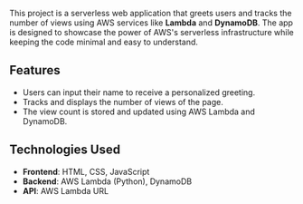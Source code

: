This project is a serverless web application that greets users and tracks the number of views using AWS services like **Lambda** and **DynamoDB**. The app is designed to showcase the power of AWS's serverless infrastructure while keeping the code minimal and easy to understand.

## Features

- Users can input their name to receive a personalized greeting.
- Tracks and displays the number of views of the page.
- The view count is stored and updated using AWS Lambda and DynamoDB.

## Technologies Used

- **Frontend**: HTML, CSS, JavaScript
- **Backend**: AWS Lambda (Python), DynamoDB
- **API**: AWS Lambda URL
